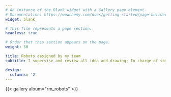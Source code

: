 ```yaml
---
# An instance of the Blank widget with a Gallery page element.
# Documentation: https://wowchemy.com/docs/getting-started/page-builder/
widget: blank

# This file represents a page section.
headless: true

# Order that this section appears on the page.
weight: 50

title: Robots designed by my team
subtitle: I supervise and review all idea and drawing; In charge of some important design and calculations.

design:
  columns: '2'
---
```


{{< gallery album="rm_robots" >}}
